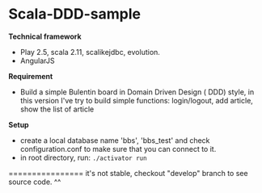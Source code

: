 # Scala-DDD-sample

**Technical framework**
- Play 2.5, scala 2.11, scalikejdbc, evolution.
- AngularJS

**Requirement**
- Build a simple Bulentin board in Domain Driven Design ( DDD) style, in this version I've try to build simple functions: login/logout, add article, show the list of article

**Setup**
- create a local database name 'bbs', 'bbs_test' and check configuration.conf to make sure that you can connect to it.
- in root directory, run: ``` ./activator run ```

================
it's not stable, checkout "develop" branch to see source code. ^^
